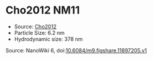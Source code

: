 <a name="material" />

# Cho2012 NM11
<script type="application/ld+json">
  {
    "@context": "https://schema.org/",
    "@type": "ChemicalSubstance",
    "@id": "https://egonw.github.io/nanowiki/nanowiki198.html#material",
    "http://purl.org/dc/terms/conformsTo":
      {
        "@type": "CreativeWork",
        "@id": "https://bioschemas.org/profiles/ChemicalSubstance/0.4-RELEASE/"
      },
    "identfier": "198",
    "name": "Cho2012 NM11",
    "url": "https://egonw.github.io/nanowiki/nanowiki198.html#material",
    "sameAs": "http://127.0.0.1/mediawiki/index.php/Special:URIResolver/Cho2012_NM11"
  }
</script>


* Source: [Cho2012](articleCho2012.md)
* Particle Size: 6.2 nm
* Hydrodynamic size: 378 nm


Source: NanoWiki 6, doi:[10.6084/m9.figshare.11897205.v1](https://doi.org/10.6084/m9.figshare.11897205.v1)
